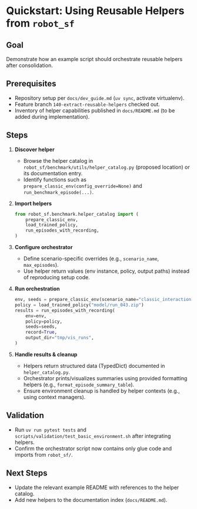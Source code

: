 # Quickstart: Using Reusable Helpers from `robot_sf`

## Goal
Demonstrate how an example script should orchestrate reusable helpers after consolidation.

## Prerequisites
- Repository setup per `docs/dev_guide.md` (`uv sync`, activate virtualenv).
- Feature branch `140-extract-reusable-helpers` checked out.
- Inventory of helper capabilities published in `docs/README.md` (to be added during implementation).

## Steps
1. **Discover helper**
   - Browse the helper catalog in `robot_sf/benchmark/utils/helper_catalog.py` (proposed location) or its documentation entry.
   - Identify functions such as `prepare_classic_env(config_override=None)` and `run_benchmark_episode(...)`.

2. **Import helpers**
   ```python
   from robot_sf.benchmark.helper_catalog import (
       prepare_classic_env,
       load_trained_policy,
       run_episodes_with_recording,
   )
   ```

3. **Configure orchestrator**
   - Define scenario-specific overrides (e.g., `scenario_name`, `max_episodes`).
   - Use helper return values (env instance, policy, output paths) instead of reproducing setup code.

4. **Run orchestration**
   ```python
   env, seeds = prepare_classic_env(scenario_name="classic_interactions")
   policy = load_trained_policy("model/run_043.zip")
   results = run_episodes_with_recording(
       env=env,
       policy=policy,
       seeds=seeds,
       record=True,
       output_dir="tmp/vis_runs",
   )
   ```

5. **Handle results & cleanup**
   - Helpers return structured data (TypedDict) documented in `helper_catalog.py`.
   - Orchestrator prints/visualizes summaries using provided formatting helpers (e.g., `format_episode_summary_table`).
   - Ensure environment cleanup is handled by helper contexts (e.g., using context managers).

## Validation
- Run `uv run pytest tests` and `scripts/validation/test_basic_environment.sh` after integrating helpers.
- Confirm the orchestrator script now contains only  glue code and imports from `robot_sf/`.

## Next Steps
- Update the relevant example README with references to the helper catalog.
- Add new helpers to the documentation index (`docs/README.md`).
